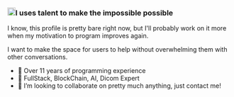 ### <img src="https://user-images.githubusercontent.com/1303154/88677602-1635ba80-d120-11ea-84d8-d263ba5fc3c0.gif" height="18" alt="Wave">I uses talent to make the impossible possible

I know, this profile is pretty bare right now, but I'll probably work on it more when my motivation to program improves again.

I want to make the space for users to help without overwhelming them with other conversations.
- 🔭 Over 11 years of programming experience
- 🌱 FullStack, BlockChain, AI, Dicom Expert
- 👋 I’m looking to collaborate on pretty much anything, just contact me!
